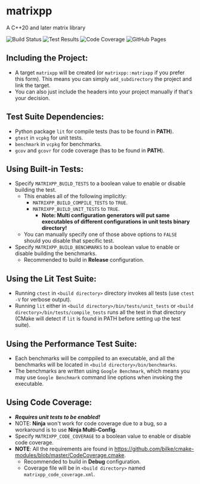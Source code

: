 # matrixpp
A C++20 and later matrix library

![Build Status](https://img.shields.io/azure-devops/build/samestimable2016/matrixpp/2/main?label=%F0%9F%94%A8%20Build%20Status) ![Test Results](https://img.shields.io/azure-devops/tests/samestimable2016/matrixpp/2/main?label=%F0%9F%A7%AA%20Test%20Results) ![Code Coverage](https://img.shields.io/azure-devops/coverage/samestimable2016/matrixpp/2/main?label=%F0%9F%93%B6%20Code%20Coverage) ![GitHub Pages](https://img.shields.io/github/deployments/sam20908/matrixpp/github-pages?label=%F0%9F%9A%80%20GitHub%20Pages)

## Including the Project:
- A target `matrixpp` will be created (or `matrixpp::matrixpp` if you prefer this form). This means you can simply `add_subdirectory` the project and link the target.
- You can also just include the headers into your project manually if that's your decision.

## Test Suite Dependencies:
- Python package `lit` for compile tests (has to be found in **PATH**).
- `gtest` in `vcpkg` for unit tests.
- `benchmark` in `vcpkg` for benchmarks.
- `gcov` and `gcovr` for code coverage (has to be found in **PATH**).

## Using Built-in Tests:
- Specify `MATRIXPP_BUILD_TESTS` to a boolean value to enable or disable building the test.
    - This enables all of the following implicitly:
        - `MATRIXPP_BUILD_COMPILE_TESTS` to `TRUE`.
        - `MATRIXPP_BUILD_UNIT_TESTS` to `TRUE`.
            - **Note: Multi configuration generators will put same executables of different configurations in unit tests binary directory!**
    - You can manually specify one of those above options to `FALSE` should you disable that specific test.
- Specify `MATRIXPP_BUILD_BENCHMARKS` to a boolean value to enable or disable building the benchmarks.
    - Recommended to build in **Release** configuration.

## Using the Lit Test Suite:
- Running `ctest` in `<build directory>` directory invokes all tests (use `ctest -V` for verbose output).
- Running `lit` either in `<build directory>/bin/tests/unit_tests` or `<build directory>/bin/tests/compile_tests` runs all the test in that directory (CMake will detect if `lit` is found in PATH before setting up the test suite).

## Using the Performance Test Suite:
- Each benchmarks will be comppiled to an executable, and all the benchmarks will be located in `<build directory>/bin/benchmarks`.
- The benchmarks are written using `Google Benchmark`, which means you may use `Google Benchmark` command line options when invoking the executable.

## Using Code Coverage:
- ***Requires unit tests to be enabled!***
- NOTE: **Ninja** won't work for code coverage due to a bug, so a workaround is to use **Ninja Multi-Config**.
- Specify `MATRIXPP_CODE_COVERAGE` to a boolean value to enable or disable code coverage.
- **NOTE**: All the requirements are found in https://github.com/bilke/cmake-modules/blob/master/CodeCoverage.cmake.
    - Recommended to build in **Debug** configuration.
    - Coverage file will be in `<build directory>` named `matrixpp_code_coverage.xml`.
